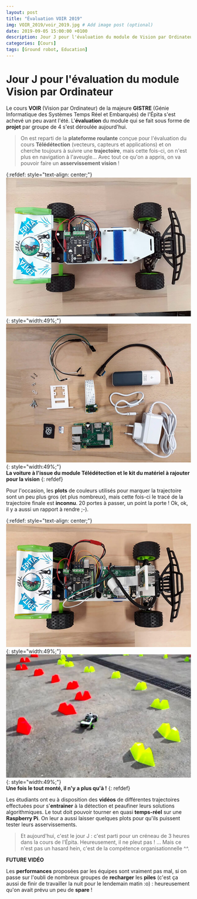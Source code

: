 ```yaml
---
layout: post
title: "Évaluation VOIR 2019"
img: VOIR_2019/voir_2019.jpg # Add image post (optional)
date: 2019-09-05 15:00:00 +0100
description: Jour J pour l'évaluation du module de Vision par Ordinateur 2019
categories: [Cours]
tags: [Ground robot, Education]
---
```



# Jour J pour l'évaluation du module Vision par Ordinateur 
 

Le cours **VOIR** (Vision par Ordinateur) de la majeure **GISTRE** (Génie Informatique des Systèmes Temps Réel et Embarqués) de l'Épita s'est achevé un peu avant l'été. L'**évaluation** du module qui se fait sous forme de **projet** par groupe de 4 s'est déroulée aujourd'hui.

> On est reparti de la **plateforme roulante** conçue pour l'évaluation du cours **Télédétection** (vecteurs, capteurs et applications) et on cherche toujours à suivre une **trajectoire**, mais cette fois-ci, on n'est plus en navigation à l'aveugle... Avec tout ce qu'on a appris, on va pouvoir faire un **asservissement vision** !

{:refdef: style="text-align: center;"}
![image](/assets/img/VOIR_2019/voiture_tele.jpg){: style="width:49%;"} ![image](/assets/img/VOIR_2019/kit_voir.jpg){: style="width:49%;"}<br/> 
**La voiture à l'issue du module Télédétection et le kit du matériel à rajouter pour la vision** 
{: refdef}

Pour l'occasion, les **plots** de couleurs utilisés pour marquer la trajectoire sont un peu plus gros (et plus nombreux), mais cette fois-ci le tracé de la trajectoire finale est **inconnu**. 20 portes à passer, un point la porte ! Ok, ok, il y a aussi un rapport à rendre ;-). 

{:refdef: style="text-align: center;"}
![image](/assets/img/VOIR_2019/voiture_voir.jpg){: style="width:49%;"} ![image](/assets/img/VOIR_2019/eval_voir.jpg){: style="width:49%;"}<br/> 
**Une fois le tout monté, il n'y a plus qu'à !**
{: refdef}


Les étudiants ont eu à disposition des **vidéos** de différentes trajectoires effectuées pour s'**entrainer** à la détection et peaufiner leurs solutions algorithmiques. Le tout doit pouvoir tourner en quasi **temps-réel** sur une **Raspberry Pi**. On leur a aussi laisser quelques plots pour qu'ils puissent tester leurs asservissements.

> Et aujourd'hui, c'est le jour J : c'est parti pour un créneau de 3 heures dans la cours de l'Épita. Heureusement, il ne pleut pas ! ... Mais ce n'est pas un hasard hein, c'est de la compétence organisationnelle ^^.


**FUTURE VIDÉO**

Les **performances** proposées par les équipes sont vraiment pas mal, si on passe sur l'oubli de nombreux groupes de **recharger** les **piles** (c'est ça aussi de finir de travailler la nuit pour le lendemain matin :o) : heureusement qu'on avait prévu un peu de **spare** ! 